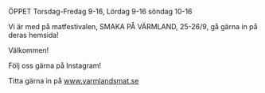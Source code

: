 ÖPPET Torsdag-Fredag 9-16, Lördag 9-16 söndag 10-16

Vi är med på matfestivalen, SMAKA PÅ VÄRMLAND, 25-26/9, gå gärna in på deras hemsida!

Välkommen!

Följ oss gärna på Instagram!

Titta gärna in på www.varmlandsmat.se

